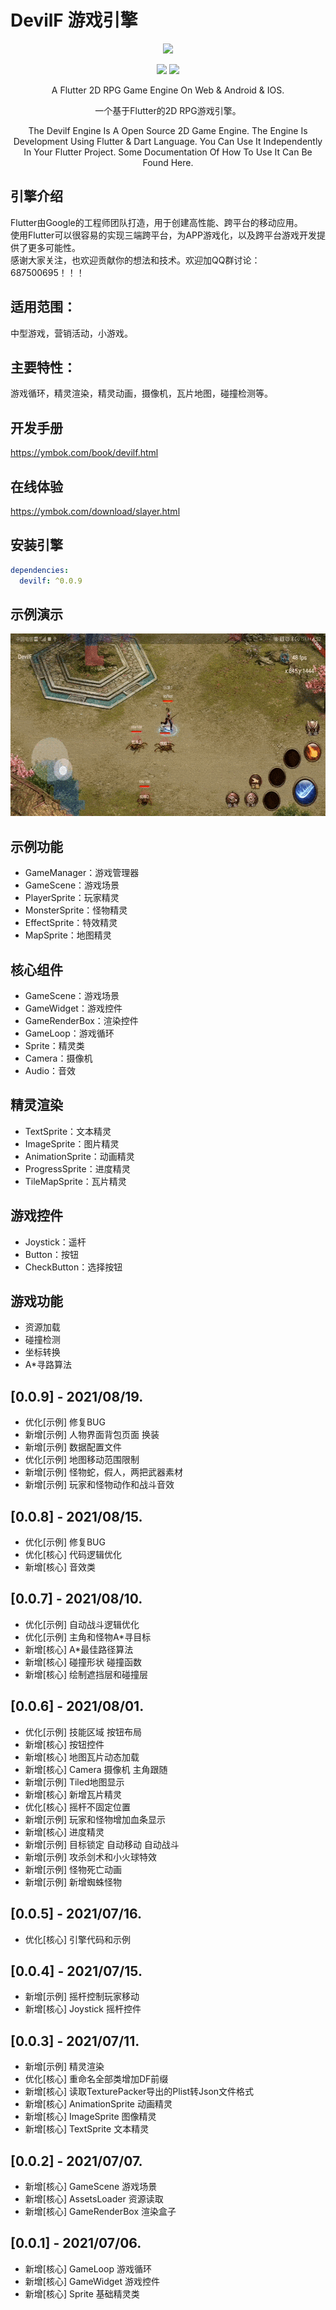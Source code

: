 # DevilF 游戏引擎  

<p align="center" >
    <img src="https://github.com/ym6745476/devilf/blob/master/logo.png?raw=true" />
</p>

<p align="center">
    <img src="https://img.shields.io/badge/devilf-0.0.9-orange" />
    <img src="https://img.shields.io/badge/flutter-2.2.3-green" />
</p>

<p align="center" >
    A Flutter 2D RPG Game Engine On Web & Android & IOS.
</p>
<p align="center" >
    一个基于Flutter的2D RPG游戏引擎。
</p>
  
<p align="center" >
   The Devilf Engine Is A Open Source 2D Game Engine.
   The Engine Is Development Using Flutter & Dart Language.
   You Can Use It Independently In Your Flutter Project.
   Some Documentation Of How To Use It Can Be Found Here.
</p>

## 引擎介绍  
Flutter由Google的工程师团队打造，用于创建高性能、跨平台的移动应用。  
使用Flutter可以很容易的实现三端跨平台，为APP游戏化，以及跨平台游戏开发提供了更多可能性。  
感谢大家关注，也欢迎贡献你的想法和技术。欢迎加QQ群讨论：687500695！！！  

## 适用范围：  
中型游戏，营销活动，小游戏。  

## 主要特性：  
游戏循环，精灵渲染，精灵动画，摄像机，瓦片地图，碰撞检测等。   

## 开发手册  
https://ymbok.com/book/devilf.html  

## 在线体验    
https://ymbok.com/download/slayer.html  

## 安装引擎  
```yaml
dependencies:
  devilf: ^0.0.9
```

## 示例演示  
<img src="https://github.com/ym6745476/devilf/blob/master/screenshot/devilf.gif?v=9" width="600" height="292"/>  

## 示例功能  
* GameManager：游戏管理器  
* GameScene：游戏场景  
* PlayerSprite：玩家精灵  
* MonsterSprite：怪物精灵  
* EffectSprite：特效精灵  
* MapSprite：地图精灵  

## 核心组件    
* GameScene：游戏场景  
* GameWidget：游戏控件  
* GameRenderBox：渲染控件  
* GameLoop：游戏循环  
* Sprite：精灵类  
* Camera：摄像机    
* Audio：音效    

## 精灵渲染    
* TextSprite：文本精灵  
* ImageSprite：图片精灵  
* AnimationSprite：动画精灵  
* ProgressSprite：进度精灵  
* TileMapSprite：瓦片精灵  

## 游戏控件   
* Joystick：遥杆   
* Button：按钮   
* CheckButton：选择按钮  

## 游戏功能   
* 资源加载  
* 碰撞检测  
* 坐标转换  
* A*寻路算法  

## [0.0.9] - 2021/08/19.   
* 优化[示例] 修复BUG  
* 新增[示例] 人物界面背包页面 换装  
* 新增[示例] 数据配置文件  
* 优化[示例] 地图移动范围限制    
* 新增[示例] 怪物蛇，假人，两把武器素材  
* 新增[示例] 玩家和怪物动作和战斗音效  

## [0.0.8] - 2021/08/15.   
* 优化[示例] 修复BUG  
* 优化[核心] 代码逻辑优化  
* 新增[核心] 音效类       

## [0.0.7] - 2021/08/10.  
* 优化[示例] 自动战斗逻辑优化   
* 优化[示例] 主角和怪物A*寻目标  
* 新增[核心] A*最佳路径算法   
* 新增[核心] 碰撞形状 碰撞函数   
* 新增[核心] 绘制遮挡层和碰撞层    

## [0.0.6] - 2021/08/01.  
* 优化[示例] 技能区域 按钮布局   
* 新增[核心] 按钮控件  
* 新增[核心] 地图瓦片动态加载  
* 新增[核心] Camera 摄像机 主角跟随   
* 新增[示例] Tiled地图显示  
* 新增[核心] 新增瓦片精灵    
* 优化[核心] 摇杆不固定位置  
* 新增[示例] 玩家和怪物增加血条显示  
* 新增[核心] 进度精灵   
* 新增[示例] 目标锁定 自动移动 自动战斗   
* 新增[示例] 攻杀剑术和小火球特效  
* 新增[示例] 怪物死亡动画    
* 新增[示例] 新增蜘蛛怪物    

## [0.0.5] - 2021/07/16. 
* 优化[核心] 引擎代码和示例    

## [0.0.4] - 2021/07/15. 
* 新增[示例] 摇杆控制玩家移动   
* 新增[核心] Joystick 摇杆控件   

## [0.0.3] - 2021/07/11.  
* 新增[示例] 精灵渲染  
* 优化[核心] 重命名全部类增加DF前缀   
* 新增[核心] 读取TexturePacker导出的Plist转Json文件格式  
* 新增[核心] AnimationSprite  动画精灵  
* 新增[核心] ImageSprite  图像精灵  
* 新增[核心] TextSprite  文本精灵  

## [0.0.2] - 2021/07/07.  
* 新增[核心] GameScene  游戏场景  
* 新增[核心] AssetsLoader 资源读取  
* 新增[核心] GameRenderBox 渲染盒子  

## [0.0.1] - 2021/07/06.  
* 新增[核心] GameLoop 游戏循环  
* 新增[核心] GameWidget 游戏控件  
* 新增[核心] Sprite 基础精灵类  
